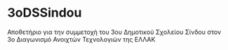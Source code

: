 # 3oDSSindou
Αποθετήριο για την συμμετοχή του 3ου Δημοτικού Σχολείου Σίνδου στον 3ο Διαγωνισμό Ανοιχτών Τεχνολογιών της ΕΛΛΑΚ


##
